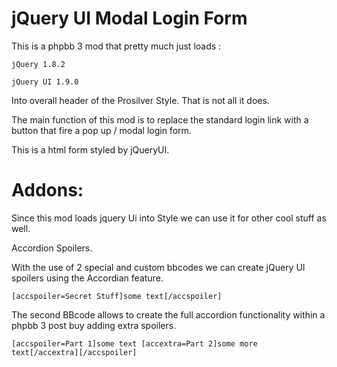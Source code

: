 jQuery UI Modal Login Form
=========

This is a phpbb 3 mod that pretty much just loads :

`jQuery 1.8.2`

`jQuery UI 1.9.0`

Into overall header of the Prosilver Style. That is not all it does.

The main function of this mod is to replace the standard login link with a button that fire a pop up / modal
login form.

This is a html form styled by jQueryUI.

Addons:
======

Since this mod loads jquery Ui into Style we can use it for other cool stuff as well. 

Accordion Spoilers.

With the use of 2 special and custom bbcodes we can create jQuery UI spoilers using the Accordian feature.

`[accspoiler=Secret Stuff]some text[/accspoiler]`

The second BBcode allows to create the full accordion functionality within a phpbb 3 post buy adding extra spoilers.

`[accspoiler=Part 1]some text [accextra=Part 2]some more text[/accextra][/accspoiler]`